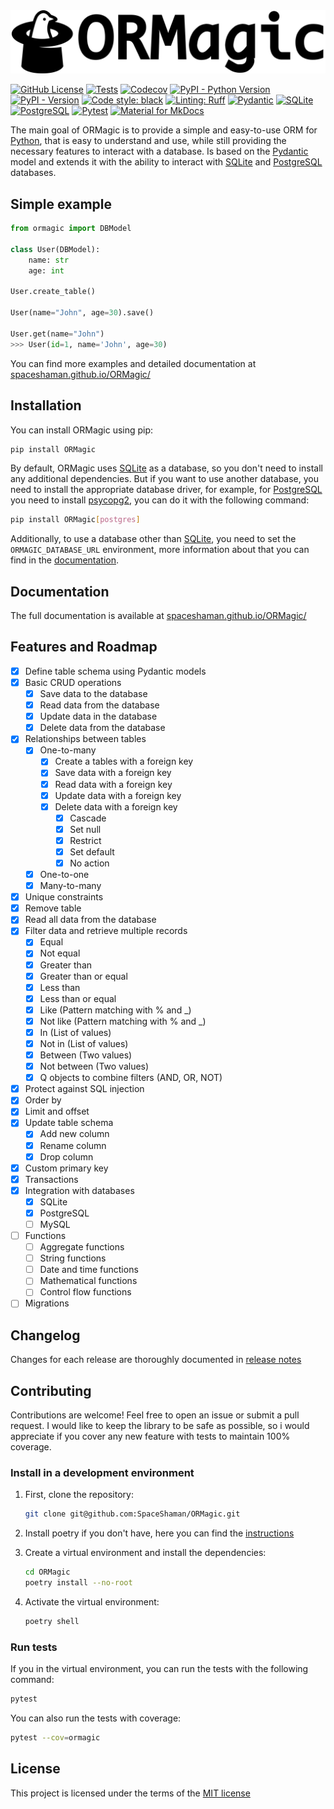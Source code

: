 <picture>
  <source media="(prefers-color-scheme: dark)" srcset="https://github.com/SpaceShaman/ORMagic/raw/master/docs/assets/logo-light.png">
  <img src="https://github.com/SpaceShaman/ORMagic/raw/master/docs/assets/logo-dark.png" alt="ORMagic">
</picture>

<!--intro-start-->
[![GitHub License](https://img.shields.io/github/license/SpaceShaman/ORMagic)](https://github.com/SpaceShaman/ORMagic?tab=MIT-1-ov-file)
[![Tests](https://img.shields.io/github/actions/workflow/status/SpaceShaman/ORMagic/release.yml?label=tests)](https://github.com/SpaceShaman/ORMagic/blob/master/.github/workflows/tests.yml)
[![Codecov](https://img.shields.io/codecov/c/github/SpaceShaman/ORMagic)](https://codecov.io/gh/SpaceShaman/ORMagic)
[![PyPI - Python Version](https://img.shields.io/pypi/pyversions/ORMagic)](https://pypi.org/project/ORMagic)
[![PyPI - Version](https://img.shields.io/pypi/v/ORMagic)](https://pypi.org/project/ORMagic)
[![Code style: black](https://img.shields.io/badge/code%20style-black-black)](https://github.com/psf/black)
[![Linting: Ruff](https://img.shields.io/badge/linting-Ruff-black?logo=ruff&logoColor=black)](https://github.com/astral-sh/ruff)
[![Pydantic](https://img.shields.io/badge/technology-Pydantic-blue?logo=pydantic&logoColor=blue)](https://docs.pydantic.dev)
[![SQLite](https://img.shields.io/badge/technology-SQLite-blue?logo=sqlite&logoColor=blue)](https://www.sqlite.org)
[![PostgreSQL](https://img.shields.io/badge/technology-PostgreSQL-blue?logo=postgresql&logoColor=blue)](https://www.postgresql.org)
[![Pytest](https://img.shields.io/badge/testing-Pytest-red?logo=pytest&logoColor=red)](https://docs.pytest.org/)
[![Material for MkDocs](https://img.shields.io/badge/docs-Material%20for%20MkDocs-yellow?logo=MaterialForMkDocs&logoColor=yellow)](https://spaceshaman.github.io/ORMagic/)

The main goal of ORMagic is to provide a simple and easy-to-use ORM for [Python](https://www.python.org/), that is easy to understand and use, while still providing the necessary features to interact with a database.
Is based on the [Pydantic](https://docs.pydantic.dev) model and extends it with the ability to interact with [SQLite](https://www.sqlite.org) and [PostgreSQL](https://www.postgresql.org) databases.

## Simple example

```python
from ormagic import DBModel

class User(DBModel):
    name: str
    age: int

User.create_table()

User(name="John", age=30).save()

User.get(name="John")
>>> User(id=1, name='John', age=30)
```
<!--intro-end-->

You can find more examples and detailed documentation at [spaceshaman.github.io/ORMagic/](https://spaceshaman.github.io/ORMagic/)

## Installation

<!--installation-start-->
You can install ORMagic using pip:

```bash
pip install ORMagic
```

By default, ORMagic uses [SQLite](https://www.sqlite.org) as a database, so you don't need to install any additional dependencies.
But if you want to use another database, you need to install the appropriate database driver, for example,
for [PostgreSQL](https://www.postgresql.org) you need to install [psycopg2](https://github.com/psycopg/psycopg2), you can do it with the following command:

```bash
pip install ORMagic[postgres]
```

Additionally, to use a database other than [SQLite](https://www.sqlite.org), you need to set the `ORMAGIC_DATABASE_URL` environment,
more information about that you can find in the [documentation](https://spaceshaman.github.io/ORMagic/settings/).
<!--installation-end-->

## Documentation

The full documentation is available at [spaceshaman.github.io/ORMagic/](https://spaceshaman.github.io/ORMagic/)

## Features and Roadmap

<!--roadmap-start-->
- [x] Define table schema using Pydantic models
- [x] Basic CRUD operations
    - [x] Save data to the database
    - [x] Read data from the database
    - [x] Update data in the database
    - [x] Delete data from the database
- [x] Relationships between tables
    - [x] One-to-many
        - [x] Create a tables with a foreign key
        - [x] Save data with a foreign key
        - [x] Read data with a foreign key
        - [x] Update data with a foreign key
        - [x] Delete data with a foreign key
            - [X] Cascade
            - [x] Set null
            - [x] Restrict
            - [x] Set default
            - [x] No action
    - [x] One-to-one
    - [x] Many-to-many
- [x] Unique constraints
- [x] Remove table
- [x] Read all data from the database
- [x] Filter data and retrieve multiple records
    - [x] Equal
    - [x] Not equal
    - [x] Greater than
    - [x] Greater than or equal
    - [x] Less than
    - [x] Less than or equal
    - [x] Like (Pattern matching with % and _)
    - [x] Not like (Pattern matching with % and _)
    - [x] In (List of values)
    - [x] Not in (List of values)
    - [x] Between (Two values)
    - [x] Not between (Two values)
    - [x] Q objects to combine filters (AND, OR, NOT)
- [x] Protect against SQL injection
- [x] Order by
- [x] Limit and offset
- [x] Update table schema
    - [x] Add new column
    - [x] Rename column
    - [x] Drop column
- [x] Custom primary key
- [x] Transactions
- [x] Integration with databases
    - [x] SQLite
    - [x] PostgreSQL
    - [ ] MySQL
- [ ] Functions
    - [ ] Aggregate functions
    - [ ] String functions
    - [ ] Date and time functions
    - [ ] Mathematical functions
    - [ ] Control flow functions
- [ ] Migrations
<!--roadmap-end-->

## Changelog

<!--changelog-start-->
Changes for each release are thoroughly documented in [release notes](https://github.com/SpaceShaman/ORMagic/releases)
<!--changelog-end-->

## Contributing

<!--contributing-start-->
Contributions are welcome! Feel free to open an issue or submit a pull request.
I would like to keep the library to be safe as possible, so i would appreciate if you cover any new feature with tests to maintain 100% coverage.

### Install in a development environment

1. First, clone the repository:

    ```bash
    git clone git@github.com:SpaceShaman/ORMagic.git
    ```

2. Install poetry if you don't have, here you can find the [instructions](https://python-poetry.org/docs/#installing-with-the-official-installer)

3. Create a virtual environment and install the dependencies:

    ```bash
    cd ORMagic
    poetry install --no-root
    ```

4. Activate the virtual environment:

    ```bash
    poetry shell
    ```

### Run tests

If you in the virtual environment, you can run the tests with the following command:

```bash
pytest
```

You can also run the tests with coverage:

```bash
pytest --cov=ormagic
```

<!--contributing-end-->

## License

This project is licensed under the terms of the [MIT license](https://github.com/SpaceShaman/ORMagic?tab=MIT-1-ov-file)
